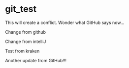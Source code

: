 # git_test

This will create a conflict.
Wonder what GitHub says now...

Change from github

Change from intelliJ    

Test from kraken

Another update from GitHub!!!
